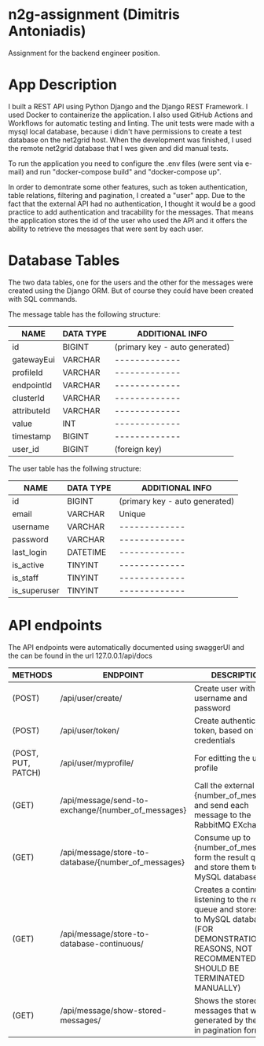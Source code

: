 # n2g-assignment (Dimitris Antoniadis)
Assignment for the backend engineer position.

# App Description
I built a REST API using Python Django and the Django REST Framework. I used Docker to containerize the application. I also used GitHub Actions and Workflows for automatic testing and linting. The unit tests were made with a mysql local database, because i didn't have permissions to create a test database on the net2grid host. When the development was finished, I used the remote net2grid database that I wes given and did manual tests.

To run the application you need to configure the .env files (were sent via e-mail) and run "docker-compose build" and "docker-compose up".

In order to demontrate some other features, such as token authentication, table relations, filtering and pagination, I created a "user" app. Due to the fact that the external API had no authentication, I thought it would be a good practice to add authentication and tracability for the messages. That means the application stores the id of the user who used the API and it offers the ability to retrieve the messages that were sent by each user. 

# Database Tables
The two data tables, one for the users and the other for the messages were created using the Django ORM. But of course they could have been created with SQL commands.

The message table has the following structure:

|NAME|DATA TYPE|ADDITIONAL INFO|
| ------------- | ------------- | ------------- |
|id   |       BIGINT|          (primary key - auto generated)|
|gatewayEui    | VARCHAR|     ------------- |
|profileId      |VARCHAR|------------- |
|endpointId     |VARCHAR|------------- |
|clusterId     |VARCHAR|------------- |
|attributeId    |VARCHAR|------------- |
|value         | INT|------------- |
|timestamp     | BIGINT|------------- |
|user_id        |BIGINT | (foreign key)|


The user table has the follwing structure:

|NAME|DATA TYPE|ADDITIONAL INFO|
| ------------- | ------------- | ------------- |
|id         |    BIGINT        |  (primary key - auto generated)|
|email      |    VARCHAR     |     Unique|
|username   |    VARCHAR| ------------- |
|password   |    VARCHAR| ------------- |
|last_login  |   DATETIME| ------------- |
|is_active  |    TINYINT| ------------- |
|is_staff  |     TINYINT| ------------- |
|is_superuser |  TINYINT| ------------- |

# API endpoints
The API endpoints were automatically documented using swaggerUI and the can be found in the url 127.0.0.1/api/docs

METHODS|ENDPOINT|DESCRIPTION|
| ------------- | ------------- |------------- |
|(POST) |/api/user/create/                                   | Create user with email, username and password 
|(POST)| /api/user/token/                                    |Create authentication token, based on the credentials  
|(POST, PUT, PATCH)| /api/user/myprofile/                     | For editting the user profile  
|(GET)| /api/message/send-to-exchange/{number_of_messages}    | Call the external API {number_of_messages} and send each message to the RabbitMQ EXchange  
|(GET)| /api/message/store-to-database/{number_of_messages}   | Consume up to {number_of_messages} form the result queue and store them to MySQL database
|(GET) |/api/message/store-to-database-continuous/            | Creates a continuous listening to the results queue and stores data to MySQL database (FOR DEMONSTRATION REASONS, NOT RECOMMENTED. IT SHOULD BE TERMINATED MANUALLY)
|(GET) |/api/message/show-stored-messages/                   |  Shows the stored messages that were generated by the user in pagination format 





